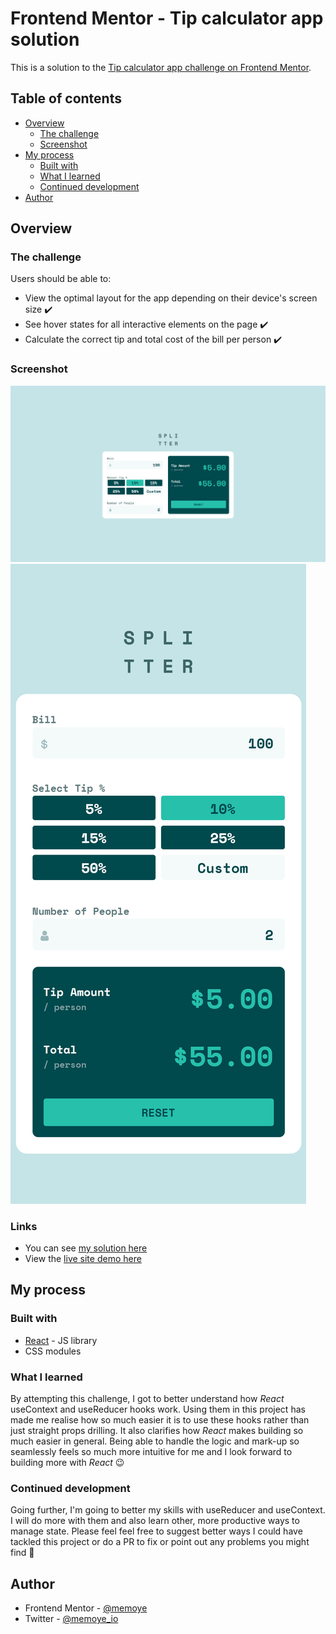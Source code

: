 # Frontend Mentor - Tip calculator app solution

This is a solution to the [Tip calculator app challenge on Frontend Mentor](https://www.frontendmentor.io/challenges/tip-calculator-app-ugJNGbJUX).

## Table of contents

- [Overview](#overview)
  - [The challenge](#the-challenge)
  - [Screenshot](#screenshot)
  <!-- - [Links](#links) -->
- [My process](#my-process)
  - [Built with](#built-with)
  - [What I learned](#what-i-learned)
  - [Continued development](#continued-development)
  <!-- - [Useful resources](#useful-resources) -->
- [Author](#author)
<!-- - [Acknowledgments](#acknowledgments) -->

## Overview

### The challenge

Users should be able to:

- View the optimal layout for the app depending on their device's screen size ✔️
- See hover states for all interactive elements on the page ✔️
- Calculate the correct tip and total cost of the bill per person ✔️

### Screenshot

![Large and medium devices](./src/assets/myDesktopSolution.png)
![Small device](./src/assets/mySmallDeviceSolution.png)

### Links

- You can see [my solution here](https://www.frontendmentor.io/solutions/tip-calculator-app-gKJCg6ZXJR)
- View the [live site demo here](https://tip-calc-app-xi.vercel.app/)

## My process

### Built with

- [React](https://reactjs.org/) - JS library
- CSS modules

### What I learned

By attempting this challenge, I got to better understand how _React_ useContext and useReducer hooks work.
Using them in this project has made me realise how so much easier it is to use these hooks rather than just straight props drilling.
It also clarifies how _React_ makes building so much easier in general. Being able to handle the logic and mark-up so seamlessly feels so much more intuitive for me and I look forward to building more with _React_ 😉

<!-- ```html
<h1>Some HTML code I'm proud of</h1>
```

```css
.proud-of-this-css {
  color: papayawhip;
}
```

```js
const proudOfThisFunc = () => {
  console.log("🎉");
};
``` -->

### Continued development

Going further, I'm going to better my skills with useReducer and useContext. I will do more with them and also learn other, more productive ways to manage state.
Please feel feel free to suggest better ways I could have tackled this project or do a PR to fix or point out any problems you might find 🙂

<!-- ### Useful resources

- [Example resource 1](https://www.example.com) - This helped me for XYZ reason. I really liked this pattern and will use it going forward.
- [Example resource 2](https://www.example.com) - This is an amazing article which helped me finally understand XYZ. I'd recommend it to anyone still learning this concept.

**Note: Delete this note and replace the list above with resources that helped you during the challenge. These could come in handy for anyone viewing your solution or for yourself when you look back on this project in the future.** -->

## Author

<!-- - Website - [Add your name here](https://www.your-site.com) -->

- Frontend Mentor - [@memoye](https://www.frontendmentor.io/profile/memoye)
- Twitter - [@memoye_io](https://www.twitter.com/memoye_io)

<!-- ## Acknowledgments

This is where you can give a hat tip to anyone who helped you out on this project. Perhaps you worked in a team or got some inspiration from someone else's solution. This is the perfect place to give them some credit.

**Note: Delete this note and edit this section's content as necessary. If you completed this challenge by yourself, feel free to delete this section entirely.** -->
